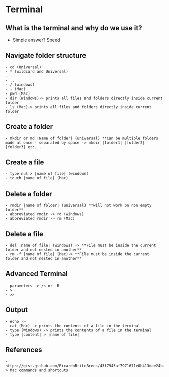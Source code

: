 # Terminal

## What is the terminal and why do we use it?
- Simple answer? Speed

## Navigate folder structure
    - cd (Universal)
    - * (wildcard and Universal)
    - .
    - ..
    - / (windows)
    - ~ (Mac)
    - pwd (Mac)
    - dir (Windows)-> prints all files and folders directly inside current folder
    - ls (Mac)-> prints all files and folders directly inside current folder

## Create a folder
    - mkdir or md |Name of folder| (universal) **Can be multiple folders made at once - separated by space -> mkdir |folder1| |folder2| |folder3| etc...


## Create a file
    - type nul > |name of file| (windows)
    - touch |name of file| (Mac)

## Delete a folder
    - rmdir |name of folder| (universal) **will not work on non empty folder**
    - abbreviated rmdir -> rd (windows)
    - abbreviated rmdir -> rm (Mac)

## Delete a file
    - del |name of file| (windows) -> **File must be inside the current folder and not nested in another**
    - rm -f |name of file| (Mac)-> **File must be inside the current folder and not nested in another**


## Advanced Terminal
    - parameters -> /s or -R
    - >
    - >>


## Output
    - echo -> 
    - cat (Mac) -> prints the contents of a file in the terminal
    - type (Windows) -> prints the contents of a file in the terminal
    - type |content| > |name of file|


## References
    - https://gist.github.com/RicardoBritoBrens/43f7945af7971671e0b413dee24babd1-> Mac commands and shortcuts





